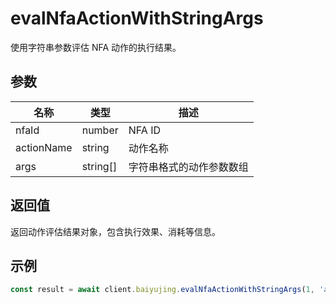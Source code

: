 # evalNfaActionWithStringArgs

使用字符串参数评估 NFA 动作的执行结果。

## 参数

| 名称 | 类型 | 描述 |
|------|------|------|
| nfaId | number | NFA ID |
| actionName | string | 动作名称 |
| args | string[] | 字符串格式的动作参数数组 |

## 返回值

返回动作评估结果对象，包含执行效果、消耗等信息。

## 示例

```ts
const result = await client.baiyujing.evalNfaActionWithStringArgs(1, 'attack', ['100'])
```
